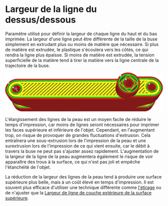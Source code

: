 Largeur de la ligne du dessus/dessous
====
Paramètre utilisé pour définir la largeur de chaque ligne du haut et du bas imprimée. La largeur d'une ligne peut être différente de la taille de la buse simplement en extrudant plus ou moins de matière que nécessaire. Si plus de matière est extrudée, le plastique s'écoulera vers les côtés, ce qui rendra la ligne plus épaisse. Si moins de matière est extrudée, la tension superficielle de la matière tend à tirer la matière vers la ligne centrale de la trajectoire de la buse.

![Les lignes de la peau sont beaucoup plus larges que le reste](../../../articles/images/skin_line_width.png)

L'élargissement des lignes de la peau est un moyen facile de réduire le temps d'impression, car moins de lignes seront nécessaires pour imprimer les faces supérieure et inférieure de l'objet. Cependant, en l'augmentant trop, on risque de provoquer de grandes fluctuations d'extrusion. Cela entraînera une sous-extrusion lors de l'impression de la peau et une surextrusion lors de l'impression de ce qui vient ensuite, car le débit à travers la buse ne peut pas s'ajuster assez rapidement. L'augmentation de la largeur de la ligne de la peau augmentera également le risque de voir apparaître des trous à la surface, ce qui n'est pas joli et empêche l'étanchéité de l'objet.

La réduction de la largeur des lignes de la peau tend à produire une surface supérieure plus belle, mais à un coût élevé en temps d'impression. Il est souvent plus efficace d'utiliser une technique différente comme [l'étirage](../top_bottom/ironing_enabled.md) ou de n'ajuster que la [Largeur de ligne de couche extérieure de la surface supérieure](../experimental/roofing_line_width.md).
